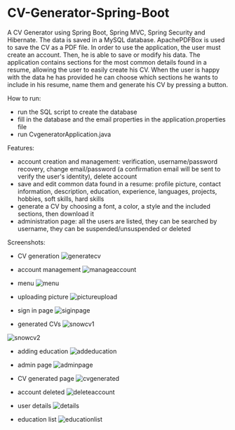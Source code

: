 # CV-Generator-Spring-Boot
A CV Generator using Spring Boot, Spring MVC, Spring Security and Hibernate. The data is saved in a MySQL database. ApachePDFBox is used to save the CV as a PDF file. In order to use the application, the user must create an account. Then, he is able to save or modify his data. The application contains sections for the most common details found in a resume, allowing the user to easily create his CV. When the user is happy with the data he has provided he can choose which sections he wants to include in his resume, name them and generate his CV by pressing a button.


How to run:
* run the SQL script to create the database
* fill in the database and the email properties in the application.properties file
* run CvgeneratorApplication.java


Features: 
* account creation and management: verification, username/password recovery, change email/password (a confirmation email will be sent to verify the user's identity), delete account
* save and edit common data found in a resume: profile picture, contact information, description, education, experience, languages, projects, hobbies, soft skills, hard skills
* generate a CV by choosing a font, a color, a style and the included sections, then download it
* administration page: all the users are listed, they can be searched by username, they can be suspended/unsuspended or deleted


Screenshots:

* CV generation
![generatecv](https://user-images.githubusercontent.com/125903019/220716104-0db9ab52-1a7a-42b7-9f77-b2e9d4e3c009.png)

* account management
![manageaccount](https://user-images.githubusercontent.com/125903019/220716110-bae9dc34-5790-42f5-a32d-eec67c2a786a.png)

* menu
![menu](https://user-images.githubusercontent.com/125903019/220716115-712ccec9-3984-4d35-94f1-baceb460368e.png)

* uploading picture
![pictureupload](https://user-images.githubusercontent.com/125903019/220716121-10af9507-0781-4696-8676-e02382e2771c.png)

* sign in page
![siginpage](https://user-images.githubusercontent.com/125903019/220716128-03825a61-4362-481e-9a14-b843e46b90e8.png)

* generated CVs
![snowcv1](https://user-images.githubusercontent.com/125903019/220716137-fc3ed1d6-96b3-437a-a0b7-b1070cf8a530.png)


![snowcv2](https://user-images.githubusercontent.com/125903019/220716144-8d66cd7e-ee87-4f89-b5cb-010a9c399b38.png)

* adding education
![addeducation](https://user-images.githubusercontent.com/125903019/220716063-c2e98898-5635-4698-a6ce-f3e7c506edbb.png)

* admin page
![adminpage](https://user-images.githubusercontent.com/125903019/220716071-fee39be9-d70a-46ea-ad67-1e848cfac15d.png)

* CV generated page
![cvgenerated](https://user-images.githubusercontent.com/125903019/220716083-86d6eb10-9e19-4d3c-b74d-5c2a180b6f4c.png)

* account deleted
![deleteaccount](https://user-images.githubusercontent.com/125903019/220716089-1bca3740-01f5-4f06-8379-dc506ad2d276.png)

* user details
![details](https://user-images.githubusercontent.com/125903019/220716092-7840e66e-dc02-48fa-af3b-15a3782c1267.png)

* education list
![educationlist](https://user-images.githubusercontent.com/125903019/220716098-3b496617-8a31-4c57-a1db-7307e59a3957.png)
